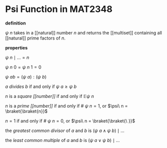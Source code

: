 # Psi Function in MAT2348

**definition**

$\psi\ n$ takes in a [[natural]] number $n$ and returns the [[multiset]] containing all [[natural]] prime factors of $n$.

**properties**

$\psi\ n \mid \dots = n$

$\psi\ n\ 0 = \psi\ n\ 1 = 0$

$\psi\ ab = (\psi\ a) : (\psi\ b)$

$a$ _divides_ $b$ if and only if $\psi\ a \ge \psi\ b$

$n$ is a _square [[number]]_ if and only if $\mathbb E \psi\ n$

$n$ is a _prime [[number]]_ if and only if $\#\ \psi\ n = 1$, or $\psi\ n = \braket{\braket{n}}$

$n = 1$ if and only if $\#\ \psi\ n = 0$, or $\psi\ n = \braket{\braket{\ }}$

the _greatest common divisor_ of $a$ and $b$ is $(\psi\ a \land \psi\ b) \mid \dots$

the _least common multiple_ of $a$ and $b$ is $(\psi\ a \lor \psi\ b) \mid \dots$
